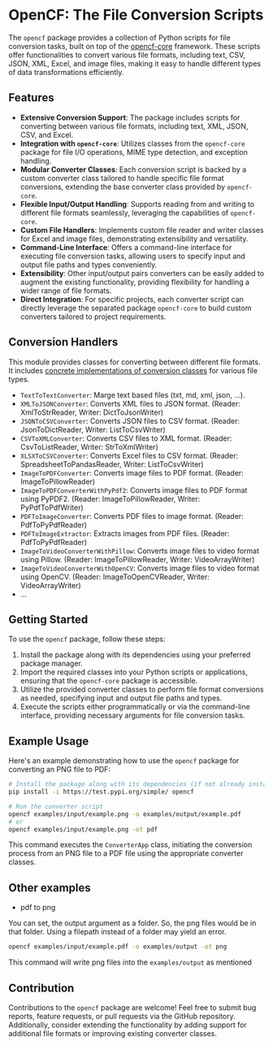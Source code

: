 # OpenCF: The File Conversion Scripts

The `opencf` package provides a collection of Python scripts for file conversion tasks, built on top of the [opencf-core](https://test.pypi.org/project/opencf-core/) framework. These scripts offer functionalities to convert various file formats, including text, CSV, JSON, XML, Excel, and image files, making it easy to handle different types of data transformations efficiently.

## Features

- **Extensive Conversion Support**: The package includes scripts for converting between various file formats, including text, XML, JSON, CSV, and Excel.
- **Integration with `opencf-core`**: Utilizes classes from the `opencf-core` package for file I/O operations, MIME type detection, and exception handling.
- **Modular Converter Classes**: Each conversion script is backed by a custom converter class tailored to handle specific file format conversions, extending the base converter class provided by `opencf-core`.
- **Flexible Input/Output Handling**: Supports reading from and writing to different file formats seamlessly, leveraging the capabilities of `opencf-core`.
- **Custom File Handlers**: Implements custom file reader and writer classes for Excel and image files, demonstrating extensibility and versatility.
- **Command-Line Interface**: Offers a command-line interface for executing file conversion tasks, allowing users to specify input and output file paths and types conveniently.
- **Extensibility**: Other input/output pairs converters can be easily added to augment the existing functionality, providing flexibility for handling a wider range of file formats.
- **Direct Integration**: For specific projects, each converter script can directly leverage the separated package `opencf-core` to build custom converters tailored to project requirements.

## Conversion Handlers

This module provides classes for converting between different file formats. It includes [concrete implementations of conversion classes](./opencf/converters.py) for various file types.

- `TextToTextConverter`: Marge text based files (txt, md, xml, json, ...).
- `XMLToJSONConverter`: Converts XML files to JSON format. (Reader: XmlToStrReader, Writer: DictToJsonWriter)
- `JSONToCSVConverter`: Converts JSON files to CSV format. (Reader: JsonToDictReader, Writer: ListToCsvWriter)
- `CSVToXMLConverter`: Converts CSV files to XML format. (Reader: CsvToListReader, Writer: StrToXmlWriter)
- `XLSXToCSVConverter`: Converts Excel files to CSV format. (Reader: SpreadsheetToPandasReader, Writer: ListToCsvWriter)
- `ImageToPDFConverter`: Converts image files to PDF format. (Reader: ImageToPillowReader)
- `ImageToPDFConverterWithPyPdf2`: Converts image files to PDF format using PyPDF2. (Reader: ImageToPillowReader, Writer: PyPdfToPdfWriter)
- `PDFToImageConverter`: Converts PDF files to image format. (Reader: PdfToPyPdfReader)
- `PDFToImageExtractor`: Extracts images from PDF files. (Reader: PdfToPyPdfReader)
- `ImageToVideoConverterWithPillow`: Converts image files to video format using Pillow. (Reader: ImageToPillowReader, Writer: VideoArrayWriter)
- `ImageToVideoConverterWithOpenCV`: Converts image files to video format using OpenCV. (Reader: ImageToOpenCVReader, Writer: VideoArrayWriter)
- ...

## Getting Started

To use the `opencf` package, follow these steps:

1. Install the package along with its dependencies using your preferred package manager.
2. Import the required classes into your Python scripts or applications, ensuring that the `opencf-core` package is accessible.
3. Utilize the provided converter classes to perform file format conversions as needed, specifying input and output file paths and types.
4. Execute the scripts either programmatically or via the command-line interface, providing necessary arguments for file conversion tasks.

## Example Usage

Here's an example demonstrating how to use the `opencf` package for converting an PNG file to PDF:

```bash
# Install the package along with its dependencies (if not already installed)
pip install -i https://test.pypi.org/simple/ opencf

# Run the converter script
opencf examples/input/example.png -o examples/output/example.pdf
# or
opencf examples/input/example.png -ot pdf
```

This command executes the `ConverterApp` class, initiating the conversion process from an PNG file to a PDF file using the appropriate converter classes.

## Other examples

- pdf to png

You can set, the output argument as a folder. So, the png files would be in that folder. Using a filepath instead of a folder may yield an error.

```bash
opencf examples/input/example.pdf -o examples/output -ot png
```

This command will write png files into the `examples/output` as mentioned

## Contribution

Contributions to the `opencf` package are welcome! Feel free to submit bug reports, feature requests, or pull requests via the GitHub repository. Additionally, consider extending the functionality by adding support for additional file formats or improving existing converter classes.
